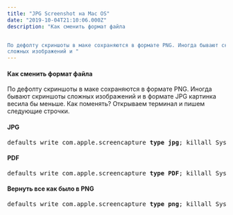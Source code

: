 ```yaml
---
title: "JPG Screenshot на Mac OS"
date: "2019-10-04T21:10:06.000Z"
description: "Как сменить формат файла


По дефолту скриншоты в маке сохраняются в формате PNG. Иногда бывают скриншоты
сложных изображений и "
---
```


<h4>Как сменить формат файла</h4>

<p>По дефолту скриншоты в маке сохраняются в формате PNG. Иногда бывают скриншоты сложных изображений и в формате JPG картинка весила бы меньше. Как поменять? Открываем терминал и пишем следующие строчки.</p>
<h4>JPG</h4>
<pre>defaults write com.apple.screencapture <strong>type</strong> <strong>jpg</strong>; killall SystemUIServer</pre>
<h4>PDF</h4>
<pre>defaults write com.apple.screencapture <strong>type</strong> <strong>PDF</strong>; killall SystemUIServer</pre>
<h4>Вернуть все как было в PNG</h4>
<pre>defaults write com.apple.screencapture <strong>type</strong> <strong>png</strong>; killall SystemUIServer</pre>



